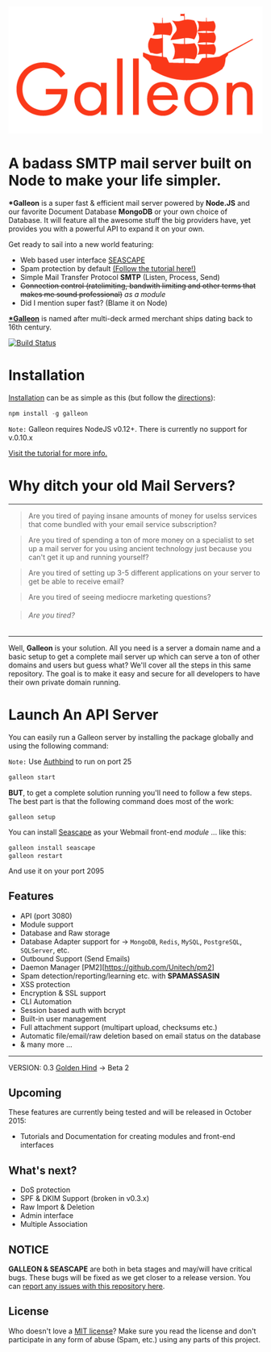 ![Galleon Logo](logo.png)

A badass SMTP mail server built on Node to make your life simpler.
======

**\*Galleon** is a super fast & efficient mail server powered by **Node.JS** and our favorite Document Database **MongoDB** or your own choice of Database. It will feature all the awesome stuff the big providers have, yet provides you with a powerful API to expand it on your own.

Get ready to sail into a new world featuring:
- Web based user interface [SEASCAPE](https://github.com/schahriar/Seascape)
- Spam protection by default [(Follow the tutorial here!)](https://github.com/schahriar/Galleon/blob/master/tutorials/SPAMASSASIN.md)
- Simple Mail Transfer Protocol **SMTP** (Listen, Process, Send)
- ~~Connection control (ratelimiting, bandwith limiting and other terms that makes me sound professional)~~ *as a module*
- Did I mention super fast? (Blame it on Node)

[**\*Galleon**](http://en.wikipedia.org/wiki/Galleon) is named after multi-deck armed merchant ships dating back to 16th century.

[![Build Status](https://travis-ci.org/schahriar/Galleon.svg)](https://travis-ci.org/schahriar/Galleon)

# Installation
[Installation](tutorials/INSTALLATION.md) can be as simple as this (but follow the [directions](tutorials/INSTALLATION.md)):
```javascript
npm install -g galleon
```
`Note:` Galleon requires NodeJS v0.12+. There is currently no support for v.0.10.x

[Visit the tutorial for more info.](tutorials/INSTALLATION.md)

# Why ditch your old Mail Servers?
---------
> Are you tired of paying insane amounts of money for uselss services that come bundled with your email service subscription?

> Are you tired of spending a ton of more money on a specialist to set up a mail server for you using ancient technology just because you can't get it up and running yourself?

> Are you tired of setting up 3-5 different applications on your server to get be able to receive email?

> Are you tired of seeing mediocre marketing questions?

> ###### Are you tired?

----------
Well, **Galleon** is your solution. All you need is a server a domain name and a basic setup to get a complete mail server up which can serve a ton of other domains and users but guess what? We'll cover all the steps in this same repository. The goal is to make it easy and secure for all developers to have their own private domain running.

# Launch An API Server
You can easily run a Galleon server by installing the package globally and using the following command:

`Note:` Use [Authbind](https://github.com/schahriar/Galleon/blob/master/tutorials/AUTHBIND.md) to run on port 25
```javascript
galleon start
```
**BUT**, to get a complete solution running you'll need to follow a few steps. The best part is that the following command does most of the work:
```
galleon setup
```
You can install [Seascape](https://github.com/schahriar/Seascape) as your Webmail front-end *module* ... like this:
```
galleon install seascape
galleon restart
```
And use it on your port 2095

## Features

- API (port 3080)
- Module support
- Database and Raw storage
- Database Adapter support for -> `MongoDB`, `Redis`, `MySQL`, `PostgreSQL`, `SQLServer`, etc.
- Outbound Support (Send Emails)
- Daemon Manager [PM2][https://github.com/Unitech/pm2]
- Spam detection/reporting/learning etc. with **SPAMASSASIN**
- XSS protection
- Encryption & SSL support
- CLI Automation
- Session based auth with bcrypt
- Built-in user management
- Full attachment support (multipart upload, checksums etc.)
- Automatic file/email/raw deletion based on email status on the database
- & many more ...
--------
VERSION: 0.3 [Golden Hind](https://en.wikipedia.org/wiki/Golden_Hind) -> Beta 2

## Upcoming
These features are currently being tested and will be released in October 2015:

- Tutorials and Documentation for creating modules and front-end interfaces

## What's next?
- DoS protection
- SPF & DKIM Support (broken in v0.3.x)
- Raw Import & Deletion
- Admin interface
- Multiple Association

## NOTICE
**GALLEON & SEASCAPE** are both in beta stages and may/will have critical bugs. These bugs will be fixed as we get closer to a release version. You can [report any issues with this repository here](https://github.com/schahriar/galleon/issues/new).

## License
Who doesn't love a [MIT license](https://raw.githubusercontent.com/schahriar/Galleon/master/LICENSE)?
Make sure you read the license and don't participate in any form of abuse (Spam, etc.) using any parts of this project.
